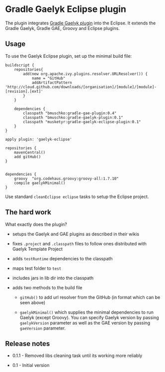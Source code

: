 # Gradle Gaelyk Eclipse plugin

The plugin integrates [Gradle Gaelyk plugin](http://github.com/bmuschko/gradle-gaelyk-plugin) into the Eclipse. It extends
the Gradle Gaelyk, Gradle GAE, Groovy and Eclipse plugins.

## Usage

To use the Gaelyk Eclipse plugin, set up the minimal build file:

	buildscript {
		repositories{
			add(new org.apache.ivy.plugins.resolver.URLResolver()) {
				name = "GitHub"
				addArtifactPattern 'http://cloud.github.com/downloads/[organisation]/[module]/[module]-[revision].[ext]'
			}
		}
		
	    dependencies {
	    	classpath "bmuschko:gradle-gae-plugin:0.4"
	    	classpath "bmuschko:gradle-gaelyk-plugin:0.1"
	        classpath "musketyr:gradle-gaelyk-eclipse-plugin:0.1"
	    }
	}
	
	apply plugin: 'gaelyk-eclipse'
	
	repositories {
		mavenCentral()
		add gitHub()
	}
	
	
	dependencies {
		groovy 	"org.codehaus.groovy:groovy-all:1.7.10"
		compile gaelykMinimal()
	}

Use standard `cleanEclipse eclipse` tasks to setup the Eclipse project.


## The hard work
What exactly does the plugin?

* setups the Gaelyk and GAE plugins as described in their wikis

* fixes `.project` and `.classpath` files to follow ones distributed with Gaelyk Template Project

* adds `testRuntime` dependencies to the classpath

* maps test folder to `test`

* includes jars in lib dir into the classpath

* adds two methods to the build file

    * `gitHub()` to add url resolver from the GitHub (in format which can be seen above)
    
    * `gaelykMinimal()` which supplies the minimal dependencies to run Gaelyk (except Groovy). You can specify Gaelyk version by passing `gaelykVersion` parameter as well as the GAE version by passing `gaeVersion` parameter.

## Release notes

* 0.1.1 - Removed libs cleaning task until its working more reliably

* 0.1 - Initial version

